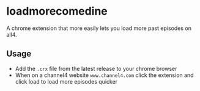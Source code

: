 # loadmorecomedine

A chrome extension that more easily lets you load more past episodes on all4.

## Usage

- Add the `.crx` file from the latest release to your chrome browser 
- When on a channel4 website `www.channel4.com` click the extension and click load to load more episodes quicker
